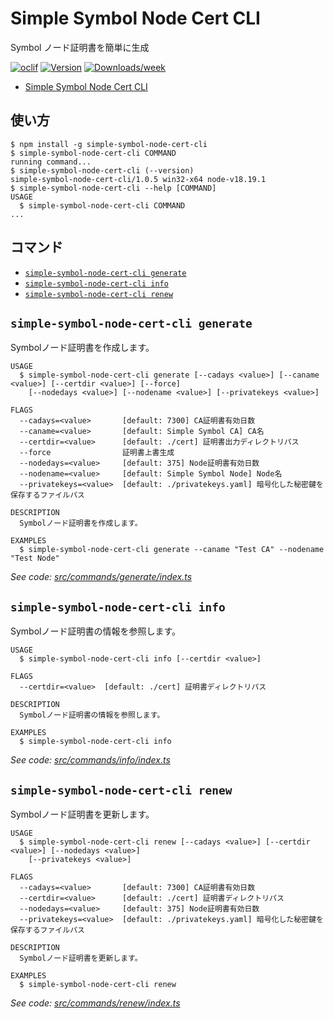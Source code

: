 # Simple Symbol Node Cert CLI

Symbol ノード証明書を簡単に生成

[![oclif](https://img.shields.io/badge/cli-oclif-brightgreen.svg)](https://oclif.io)
[![Version](https://img.shields.io/npm/v/simple-symbol-node-cert-cli.svg)](https://npmjs.org/package/simple-symbol-node-cert-cli)
[![Downloads/week](https://img.shields.io/npm/dw/simple-symbol-node-cert-cli.svg)](https://npmjs.org/package/simple-symbol-node-cert-cli)

<!-- toc -->
* [Simple Symbol Node Cert CLI](#simple-symbol-node-cert-cli)
<!-- tocstop -->

## 使い方

<!-- usage -->
```sh-session
$ npm install -g simple-symbol-node-cert-cli
$ simple-symbol-node-cert-cli COMMAND
running command...
$ simple-symbol-node-cert-cli (--version)
simple-symbol-node-cert-cli/1.0.5 win32-x64 node-v18.19.1
$ simple-symbol-node-cert-cli --help [COMMAND]
USAGE
  $ simple-symbol-node-cert-cli COMMAND
...
```
<!-- usagestop -->

## コマンド

<!-- commands -->
* [`simple-symbol-node-cert-cli generate`](#simple-symbol-node-cert-cli-generate)
* [`simple-symbol-node-cert-cli info`](#simple-symbol-node-cert-cli-info)
* [`simple-symbol-node-cert-cli renew`](#simple-symbol-node-cert-cli-renew)

## `simple-symbol-node-cert-cli generate`

Symbolノード証明書を作成します。

```
USAGE
  $ simple-symbol-node-cert-cli generate [--cadays <value>] [--caname <value>] [--certdir <value>] [--force]
    [--nodedays <value>] [--nodename <value>] [--privatekeys <value>]

FLAGS
  --cadays=<value>       [default: 7300] CA証明書有効日数
  --caname=<value>       [default: Simple Symbol CA] CA名
  --certdir=<value>      [default: ./cert] 証明書出力ディレクトリパス
  --force                証明書上書生成
  --nodedays=<value>     [default: 375] Node証明書有効日数
  --nodename=<value>     [default: Simple Symbol Node] Node名
  --privatekeys=<value>  [default: ./privatekeys.yaml] 暗号化した秘密鍵を保存するファイルパス

DESCRIPTION
  Symbolノード証明書を作成します。

EXAMPLES
  $ simple-symbol-node-cert-cli generate --caname "Test CA" --nodename "Test Node"
```

_See code: [src/commands/generate/index.ts](https://github.com/ccHarvestasya/simple-symbol-node-cert-cli/blob/v1.0.5/src/commands/generate/index.ts)_

## `simple-symbol-node-cert-cli info`

Symbolノード証明書の情報を参照します。

```
USAGE
  $ simple-symbol-node-cert-cli info [--certdir <value>]

FLAGS
  --certdir=<value>  [default: ./cert] 証明書ディレクトリパス

DESCRIPTION
  Symbolノード証明書の情報を参照します。

EXAMPLES
  $ simple-symbol-node-cert-cli info
```

_See code: [src/commands/info/index.ts](https://github.com/ccHarvestasya/simple-symbol-node-cert-cli/blob/v1.0.5/src/commands/info/index.ts)_

## `simple-symbol-node-cert-cli renew`

Symbolノード証明書を更新します。

```
USAGE
  $ simple-symbol-node-cert-cli renew [--cadays <value>] [--certdir <value>] [--nodedays <value>]
    [--privatekeys <value>]

FLAGS
  --cadays=<value>       [default: 7300] CA証明書有効日数
  --certdir=<value>      [default: ./cert] 証明書ディレクトリパス
  --nodedays=<value>     [default: 375] Node証明書有効日数
  --privatekeys=<value>  [default: ./privatekeys.yaml] 暗号化した秘密鍵を保存するファイルパス

DESCRIPTION
  Symbolノード証明書を更新します。

EXAMPLES
  $ simple-symbol-node-cert-cli renew
```

_See code: [src/commands/renew/index.ts](https://github.com/ccHarvestasya/simple-symbol-node-cert-cli/blob/v1.0.5/src/commands/renew/index.ts)_
<!-- commandsstop -->
